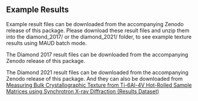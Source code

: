 Example Results
-----------

Example result files can be downloaded from the accompanying Zenodo release of this package. Please download these result files and unzip them into the diamond_2017/ or the diamond_2021/ folder, to see example texture results using MAUD batch mode.

The Diamond 2017 result files can be downloaded from the accompanying Zenodo release of this package.

The Diamond 2021 result files can be downloaded from the accompanying Zenodo release of this package. And they can also be downloaded from [Measuring Bulk Crystallographic Texture from Ti-6Al-4V Hot-Rolled Sample Matrices using Synchrotron X-ray Diffraction (Results Dataset)](https://doi.org/10.5281/zenodo.7477473)